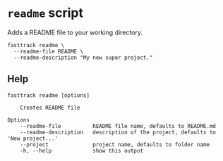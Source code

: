# `readme` script

Adds a README file to your working directory.

```shell
fasttrack readme \
  --readme-file README \
  --readme-description "My new super project."
```

## Help

```
fasttrack readme [options]

    Creates README file

Options
    --readme-file          README file name, defaults to README.md
    --readme-description   description of the project, defaults to 'New project...'
    --project              project name, defaults to folder name
    -h, --help             show this output
```

